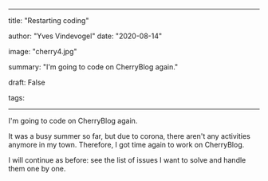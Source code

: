 ---

title: "Restarting coding"

author: "Yves Vindevogel"
date: "2020-08-14"

image: "cherry4.jpg"

summary: "I'm going to code on CherryBlog again."

draft: False

tags:

----------

I'm going to code on CherryBlog again.  

It was a busy summer so far, but due to corona, there aren't any activities anymore in my town.  Therefore, I got time again to work on CherryBlog.  

I will continue as before: see the list of issues I want to solve and handle them one by one.

